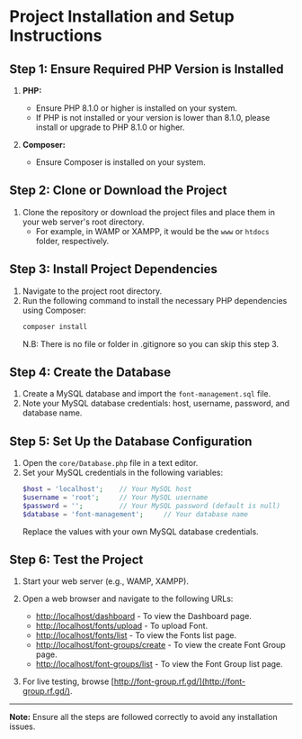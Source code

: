 # Project Installation and Setup Instructions

## Step 1: Ensure Required PHP Version is Installed

1. **PHP:**

   - Ensure PHP 8.1.0 or higher is installed on your system.
   - If PHP is not installed or your version is lower than 8.1.0, please install or upgrade to PHP 8.1.0 or higher.

2. **Composer:**
   - Ensure Composer is installed on your system.

## Step 2: Clone or Download the Project

1. Clone the repository or download the project files and place them in your web server's root directory.
   - For example, in WAMP or XAMPP, it would be the `www` or `htdocs` folder, respectively.

## Step 3: Install Project Dependencies

1. Navigate to the project root directory.
2. Run the following command to install the necessary PHP dependencies using Composer:
   ```bash
   composer install
   ```
   N.B: There is no file or folder in .gitignore so you can skip this step 3.

## Step 4: Create the Database

1. Create a MySQL database and import the `font-management.sql` file.
2. Note your MySQL database credentials: host, username, password, and database name.

## Step 5: Set Up the Database Configuration

1. Open the `core/Database.php` file in a text editor.
2. Set your MySQL credentials in the following variables:
   ```php
   $host = 'localhost';    // Your MySQL host
   $username = 'root';     // Your MySQL username
   $password = '';         // Your MySQL password (default is null)
   $database = 'font-management';     // Your database name
   ```
   Replace the values with your own MySQL database credentials.

## Step 6: Test the Project

1. Start your web server (e.g., WAMP, XAMPP).
2. Open a web browser and navigate to the following URLs:

   - [http://localhost/dashboard](http://localhost/dashboard) - To view the Dashboard page.
   - [http://localhost/fonts/upload](http://localhost/fonts/upload) - To upload Font.
   - [http://localhost/fonts/list](http://localhost/fonts/list) - To view the Fonts list page.
   - [http://localhost/font-groups/create](http://localhost/font-groups/create) - To view the create Font Group page.
   - [http://localhost/font-groups/list](http://localhost/font-groups/list) - To view the Font Group list page.

3. For live testing, browse [http://font-group.rf.gd/](http://font-group.rf.gd/).

---

**Note:** Ensure all the steps are followed correctly to avoid any installation issues.

